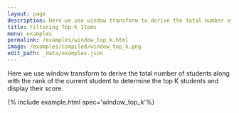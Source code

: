 ```yaml
---
layout: page
description: Here we use window transform to derive the total number of students along with the rank of the current student to determine the top K students and display their score.
title: Filtering Top-K Items
menu: examples
permalink: /examples/window_top_k.html
image: /examples/compiled/window_top_k.png
edit_path: _data/examples.json
---
```


Here we use window transform to derive the total number of students along with the rank of the current student to determine the top K students and display their score.

{% include example.html spec='window_top_k'%}
